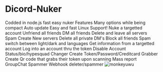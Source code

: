 # Dicord-Nuker
Codded in node.js fast easy nuker
Features
Many options while being compact
Auto update
Easy and fast
Linux Support!
Nuke a targetted account
Unfriend all friends
DM all friends
Delete and leave all servers
Spam Create New servers
Delete all private DM's
Block all friends
Spam switch between light/dark and languages
Get information from a targetted account
Log into an account thru the token
Disable Account
Status/bio/hypesquad Changer
Create Token/Password/Creditcard Grabber
Create Qr code that grabs their token upon scanning
Mass report
GroupChat Spammer
Webhook deleter/spammer
![monkeyuwu](https://user-images.githubusercontent.com/108918442/201490636-4219723d-ec34-48be-b1a1-ab59254ef941.png)
